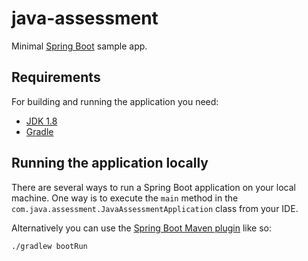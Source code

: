 # java-assessment

Minimal [Spring Boot](http://projects.spring.io/spring-boot/) sample app.

## Requirements

For building and running the application you need:

- [JDK 1.8](http://www.oracle.com/technetwork/java/javase/downloads/jdk8-downloads-2133151.html)
- [Gradle](https://gradle.org/)

## Running the application locally

There are several ways to run a Spring Boot application on your local machine. One way is to execute the `main` method in the `com.java.assessment.JavaAssessmentApplication` class from your IDE.

Alternatively you can use the [Spring Boot Maven plugin](https://docs.spring.io/spring-boot/docs/current/gradle-plugin/reference/htmlsingle/) like so:

```shell
./gradlew bootRun
```

